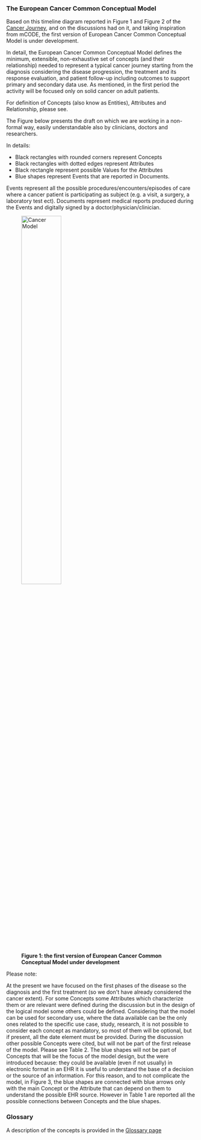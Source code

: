 
### The European Cancer Common Conceptual Model

Based on this timeline diagram reported in Figure 1 and Figure 2 of the [Cancer Journey](journey.html), and on the discussions had on it, and taking inspiration from mCODE, the first version of European Cancer Common Conceptual Model is under development. 

In detail, the European Cancer Common Conceptual Model defines the minimum, extensible, non-exhaustive set of concepts (and their relationship) needed to represent a typical cancer journey starting from the diagnosis considering the disease progression, the treatment and its response evaluation, and patient follow-up including outcomes to support primary and secondary data use. As mentioned, in the first period the activity will be focused only on solid cancer on adult patients.

For definition of Concepts (also know as Entities), Attributes and Relationship, please  see. 

The Figure below presents the draft on which we are working in a non-formal way, easily understandable also by clinicians, doctors and researchers.

In details:

* Black rectangles with rounded corners represent Concepts
* Black rectangles with dotted edges represent Attributes
* Black rectangle represent possible Values for the Attributes  
* Blue shapes represent Events that are reported in Documents.

Events represent all the possible procedures/encounters/episodes of care where a cancer patient is participating as subject (e.g. a visit, a surgery, a laboratory test ect). Documents represent medical reports produced during the Events and digitally signed by a doctor/physician/clinician. 



<div>
  <p></p>
  <figure>
    <img src="conceptual-1.png" alt="Cancer Model" width="50%"/>
    <figcaption><strong>Figure 1: the first version of European Cancer Common Conceptual Model under development</strong></figcaption>
  </figure>
  <p></p>
</div>


Please note:

At the present we have focused on the first phases of the disease so the diagnosis and the first treatment (so we don't have already considered the cancer extent).
For some Concepts some Attributes which characterize them or are relevant were defined during the discussion but in the design of the logical model some others could be defined.
Considering that the model can be used for secondary use, where the data available can be the only ones related to the specific use case, study, research, it is not possible to consider each concept as mandatory, so most of them will be optional, but if present, all the date element must be provided.
During the discussion other possible Concepts were cited, but will not be part of the first release of the model. Please see Table 2.
The blue shapes will not be part of Concepts that will be the focus of the model design, but the were introduced because:
they could be available (even if not usually) in electronic format in an EHR
it is useful to understand the base of a decision or the source of an information.
For this reason, and to not complicate the model, in Figure 3, the blue shapes are connected with blue arrows only with the main Concept or the Attribute that can depend on them to understand the possible EHR source. However in Table 1 are reported all the possible connections between Concepts and the blue shapes.


### Glossary

A description of the concepts is provided in the [Glossary page](glossary.html)
